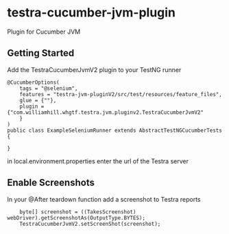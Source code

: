 # testra-cucumber-jvm-plugin
Plugin for Cucumber JVM

## Getting Started
Add the TestraCucumberJvmV2 plugin to your TestNG runner
```$xslt
@CucumberOptions(
    tags = "@selenium",
    features = "testra-jvm-pluginV2/src/test/resources/feature_files",
    glue = {""},
    plugin = {"com.williamhill.whgtf.testra.jvm.pluginv2.TestraCucumberJvmV2"
    }
)
public class ExampleSeleniumRunner extends AbstractTestNGCucumberTests {

}
```

in local.environment.properties enter the url of the Testra server

## Enable Screenshots
In your @After teardown function add a screenshot to Testra reports
```$xslt
    byte[] screenshot = ((TakesScreenshot) webDriver).getScreenshotAs(OutputType.BYTES);
    TestraCucumberJvmV2.setScreenShot(screenshot);
```
